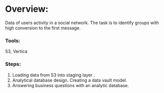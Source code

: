 # Overview:
Data of users activity in a social network.
The task is to identify groups with high conversion to the first message.

### Tools:
S3, Vertica

### Steps:
1. Loading data from S3 into staging layer .
2. Analytical database design. Creating a data vault model.
3. Answering business questions with an analytic database. 